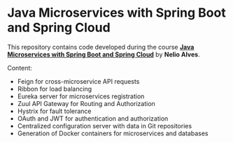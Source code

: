 # Java Microservices with Spring Boot and Spring Cloud

This repository contains code developed during the course **[Java Microservices with Spring Boot and Spring Cloud](https://www.udemy.com/course/microsservicos-java-spring-cloud)** by **Nelio Alves**.

Content:
- Feign for cross-microservice API requests
- Ribbon for load balancing
- Eureka server for microservices registration
- Zuul API Gateway for Routing and Authorization
- Hystrix for fault tolerance
- OAuth and JWT for authentication and authorization
- Centralized configuration server with data in Git repositories
- Generation of Docker containers for microservices and databases
